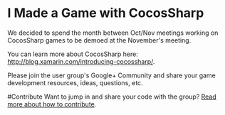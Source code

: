 I Made a Game with CocosSharp
=============================

We decided to spend the month between Oct/Nov meetings working on CocosSharp games to be demoed at the November's meeting.

You can learn more about CocosSharp here: http://blog.xamarin.com/introducing-cocossharp/.

Please join the user group's Google+ Community and share your game development resources, ideas, questions, etc.

#Contribute
Want to jump in and share your code with the group? [Read more about how to contribute](https://github.com/NashXam/nashxam-github.io/blob/master/Contribute.md).
